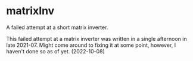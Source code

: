 # matrixInv
A failed attempt at a short matrix inverter.

This failed attempt at a matrix inverter was written in a single afternoon in late 2021-07. Might come around to fixing it at some point, however, I haven't done so as of yet. (2022-10-08)
